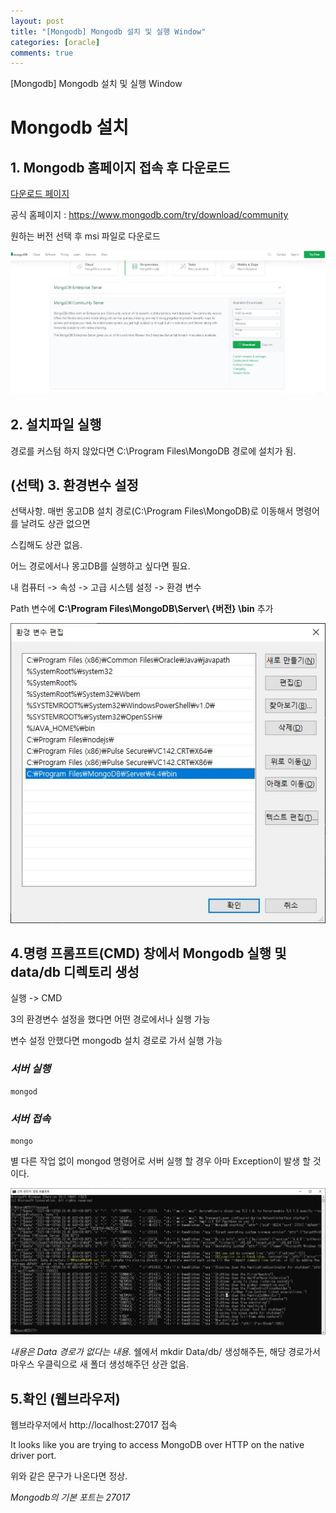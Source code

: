 ```yaml
---
layout: post
title: "[Mongodb] Mongodb 설치 및 실행 Window"
categories: [oracle]
comments: true
---
```


[Mongodb] Mongodb 설치 및 실행 Window

# Mongodb 설치 


## 1. Mongodb 홈페이지 접속 후 다운로드


[다운로드 페이지](https://www.mongodb.com/try/download/community)

공식 홈페이지 : https://www.mongodb.com/try/download/community

원하는 버전 선택 후 msi 파일로 다운로드

![install](/assets/img/20210619/1.JPG)


## 2. 설치파일 실행

경로를 커스텀 하지 않았다면 C:\Program Files\MongoDB 경로에 설치가 됨.

## (선택) 3. 환경변수 설정

선택사항. 매번 몽고DB 설치 경로(C:\Program Files\MongoDB)로 이동해서 명령어를 날려도 상관 없으면 

스킵해도 상관 없음.

어느 경로에서나 몽고DB를 실행하고 싶다면 필요.

내 컴퓨터 -> 속성 -> 고급 시스템 설정 -> 환경 변수

Path 변수에 **C:\Program Files\MongoDB\Server\ {버전} \bin** 추가

![Path](/assets/img/20210619/2.JPG)


## 4.명령 프롬프트(CMD) 창에서 Mongodb 실행 및 data/db 디렉토리 생성

실행 -> CMD  

3의 환경변수 설정을 했다면 어떤 경로에서나 실행 가능

변수 설정 안했다면 mongodb 설치 경로로 가서 실행 가능

### *서버 실행*

```
mongod
```

### *서버 접속*

```
mongo
```

별 다른 작업 없이 mongod 명령어로 서버 실행 할 경우 아마 Exception이 발생 할 것이다.


![error](/assets/img/20210619/3.JPG)

*내용은 Data 경로가 없다는 내용.* 쉘에서 mkdir Data/db/ 생성해주든, 해당 경로가서 마우스 우클릭으로 새 폴더 생성해주던 상관 없음.


## 5.확인 (웹브라우저)

웹브라우저에서 http://localhost:27017 접속

It looks like you are trying to access MongoDB over HTTP on the native driver port.

위와 같은 문구가 나온다면 정상. 

*Mongodb의 기본 포트는 27017*


 
